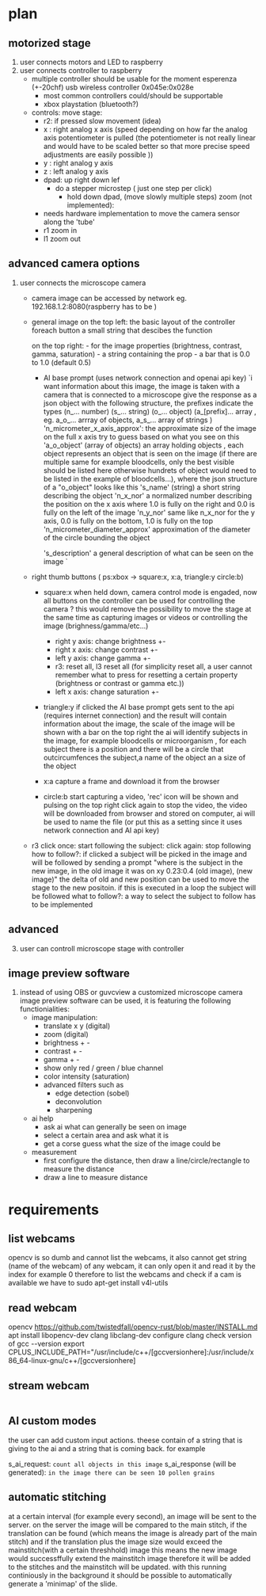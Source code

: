 # plan
## motorized stage 
1. user connects motors and LED to raspberry
2. user connects controller to raspberry
    - multiple controller should be usable for the moment esperenza (+-20chf) usb wireless controller 0x045e:0x028e
        - most common controllers could/should be supportable 
        - xbox playstation (bluetooth?)
    - controls:
        move stage: 
         - r2: if pressed slow movement (idea)
         - x : right analog x axis (speed depending on how far the analog axis potentiometer is pulled (the potentiometer is not really linear and would have to be scaled better so that more precise speed adjustments are easily possible ))
         - y : right analog y axis
         - z : left analog y axis
         - dpad: up right down lef
            - do a stepper microstep ( just one step per click)
                - hold down dpad, (move slowly multiple steps)
        zoom (not implemented):
         - needs hardware implementation to move the camera sensor along the 'tube' 
         - r1 zoom in
         - l1 zoom out
        
## advanced camera options
1. user connects the microscope camera
    - camera image can be accessed by network eg. 192.168.1.2:8080(raspberry has to be )

    - general image
        on the top left:
            the basic layout of the controller foreach button a small string that descibes the function
            
        on the top right: 
            - for the image properties (brightness, contrast, gamma, saturation)
                - a string containing the prop
                - a bar that is 0.0 to 1.0 (default 0.5) 

        - AI base prompt (uses network connection and openai api key)
            `i want information about this image, the image is taken with a camera that is connected to a microscope give the response as a json object with the following structure, the prefixes indicate the types (n_... number) (s_... string) (o_... object) (a_[prefix]... array , eg. a_o_... arrray of objects, a_s_... array of strings )
            'n_micrometer_x_axis_approx':
                 the approximate size of the image on the full x axis try to guess based on what you see on this
            'a_o_object' (array of objects)
                an array holding objects , each object represents an object that is seen on the image (if there are multiple same for example bloodcells, only the best visible should be listed here otherwise hundrets of object would need to be listed in the example of bloodcells...), where the json structure of a "o_object" looks like this
                's_name' (string)
                    a short string describing the object
                'n_x_nor' 
                    a normalized number describing the position on the x axis where 1.0 is fully on the right and 0.0 is fully on the left of the image
                'n_y_nor'
                    same like n_x_nor for the y axis, 0.0 is fully on the bottom, 1.0 is fully on the top
                'n_micrometer_diameter_approx'
                    approximation of the diameter of the circle bounding the object
                
            's_description' 
                a general description of what can be seen on the image
            ` 

    - right thumb buttons ( ps:xbox -> square:x, x:a, triangle:y circle:b)
        - square:x
            when held down, camera control mode is engaded, now all buttons on the controller can be used for controlling the camera ? 
            this would remove the possibility to move the stage at the same time as capturing images or videos or controlling the image (brighness/gamma/etc...)
            - right y axis: change brightness +-
            - right x axis: change contrast +-
            - left y axis: change gamma +-
            - r3: reset all, l3 reset all (for simplicity reset all, a user cannot remember what to press for resetting a certain property (brightness or contrast or gamma etc.))
            - left x axis: change saturation +-

        - triangle:y
            if clicked the AI base prompt gets sent to the api (requires internet connection) and the result will contain information about the image, 
            the scale of the image will be shown with a bar on the top right
            the ai will identify subjects in the image, for example bloodcells or microorganism , for each subject there is a position and there will be a circle that outcircumfences the subject,a name of the object an a size of the object
        - x:a
            capture a frame and download it from the browser
        - circle:b
            start capturing a video, 'rec' icon will be shown and pulsing on the top right
            click again to stop the video, the video will be downloaded from browser and stored on computer, ai will be used to name the file (or put this as a setting since it uses network connection and AI api key)
    - r3
        click once:
            start following the subject: 
        click again: 
            stop following
        how to follow?:
            if clicked a subject will be picked in the image and will be followed by sending a prompt "where is the subject in the new image, in the old image it was on xy 0.23:0.4 (old image), (new image)" the delta of old and new position can be used to move the stage to the new positoin. if this is executed in a loop the subject will be followed
        what to follow?:
            a way to select the subject to follow has to be implemented
        
    
## advanced

3. user can controll microscope stage with controller 

## image preview software
1. instead of using OBS or guvcview a customized microscope camera image preview software can be used, it is featuring the following functionialities:
    - image manipulation:
        - translate x y  (digital) 
        - zoom (digital)
        - brightness + - 
        - contrast + -
        - gamma + -
        - show only red / green / blue channel 
        - color intensity (saturation)
        - advanced filters such as 
            - edge detection (sobel)
            - deconvolution 
            - sharpening
    - ai help 
        - ask ai what can generally be seen on image
        - select a certain area and ask what it is
        - get a corse guess what the size of the image could be 
    - measurement 
        - first configure the distance, then draw a line/circle/rectangle to measure the distance 
        - draw a line to measure distance
    


# requirements 

## list webcams 
opencv is so dumb and cannot list the webcams, it also cannot get string (name of the webcam) of any webcam, it can only open it and read it by the index for example 0
therefore to list the webcams and check if a cam is available we have to 
sudo apt-get install v4l-utils

## read webcam 
opencv 
https://github.com/twistedfall/opencv-rust/blob/master/INSTALL.md
apt install libopencv-dev clang libclang-dev
configure clang
check version of 
gcc --version
export CPLUS_INCLUDE_PATH="/usr/include/c++/[gccversionhere]:/usr/include/x86_64-linux-gnu/c++/[gccversionhere]
## stream webcam
```rust

```

## AI custom modes
the user can add custom input actions. theese contain of a string that is giving to the ai and a string that is coming back. for example 

s_ai_request: `count all objects in this image`
s_ai_response (will be generated): `in the image there can be seen 10 pollen grains`


## automatic stitching
at a certain interval (for example every second), an image will be sent to the server. on the server the image will be compared to the main stitch, if the translation can be found (which means the image is already part of the main stitch) and if the translation plus the image size would exceed the mainstitch(with a certain threshhold) image this means the new image would successffully extend the mainstitch image therefore it will be added to the stitches and the mainstitch will be updated.
with this running continiously in the background it should be possible to automatically generate a 'minimap' of the slide. 